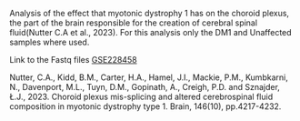 Analysis of the effect that myotonic dystrophy 1 has on the choroid plexus, the part of the brain responsible for the creation of cerebral spinal fluid(Nutter C.A et al., 2023). For this analysis only the DM1 and Unaffected samples where used.

Link to the Fastq files [GSE228458](https://www.ncbi.nlm.nih.gov/Traces/study/?acc=PRJNA949954&o=acc_s%3Aa)



Nutter, C.A., Kidd, B.M., Carter, H.A., Hamel, J.I., Mackie, P.M., Kumbkarni, N., Davenport, M.L., Tuyn, D.M., Gopinath, A., Creigh, P.D. and Sznajder, Ł.J., 2023. Choroid plexus mis-splicing and altered cerebrospinal fluid composition in myotonic dystrophy type 1. Brain, 146(10), pp.4217-4232.
